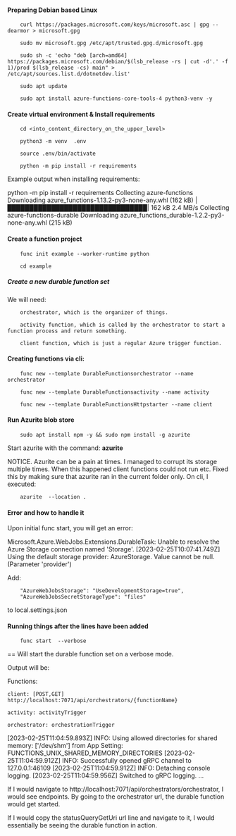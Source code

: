 #### Preparing Debian based Linux

		curl https://packages.microsoft.com/keys/microsoft.asc | gpg --dearmor > microsoft.gpg

		sudo mv microsoft.gpg /etc/apt/trusted.gpg.d/microsoft.gpg

		sudo sh -c 'echo "deb [arch=amd64] https://packages.microsoft.com/debian/$(lsb_release -rs | cut -d'.' -f 1)/prod $(lsb_release -cs) main" > /etc/apt/sources.list.d/dotnetdev.list'

		sudo apt update
		
		sudo apt install azure-functions-core-tools-4 python3-venv -y
		
		
#### Create virtual environment & Install requirements

		cd <into_content_directory_on_the_upper_level>

		python3 -m venv  .env

		source .env/bin/activate		

		python -m pip install -r requirements


<p> Example output when installing requirements:

python -m pip install -r requirements
Collecting azure-functions
  Downloading azure_functions-1.13.2-py3-none-any.whl (162 kB)
     |████████████████████████████████| 162 kB 2.4 MB/s 
Collecting azure-functions-durable
  Downloading azure_functions_durable-1.2.2-py3-none-any.whl (215 kB)
</p>


#### Create a function project

		func init example --worker-runtime python
		
		cd example


##### Create a new durable function set

We will need: 

		orchestrator, which is the organizer of things.

		activity function, which is called by the orchestrator to start a function process and return something.
		
		client function, which is just a regular Azure trigger function.
		

#### Creating functions via cli:


		func new --template DurableFunctionsorchestrator --name orchestrator

		func new --template DurableFunctionsactivity --name activity

		func new --template DurableFunctionsHttpstarter --name client


#### Run Azurite blob store 


		sudo apt install npm -y && sudo npm install -g azurite


Start azurite with the command:  <b> azurite </b>

NOTICE. Azurite can be a pain at times. I managed to corrupt its storage multiple times. When this happened client functions could not run etc.
Fixed this by making sure that azurite ran in the current folder only. On cli, I executed:  

		azurite  --location . 


#### Error and how to handle it
		

Upon initial func start, you will get an error:

Microsoft.Azure.WebJobs.Extensions.DurableTask: Unable to resolve the Azure Storage connection named 'Storage'.
[2023-02-25T10:07:41.749Z] Using the default storage provider: AzureStorage.
Value cannot be null. (Parameter 'provider')


Add: 
		
		"AzureWebJobsStorage": "UseDevelopmentStorage=true", 
		"AzureWebJobsSecretStorageType": "files"

to local.settings.json


#### Running things after the lines have been added

		func start  --verbose 
				
== Will start the durable function set on a verbose mode.

Output will be:

Functions:

	client: [POST,GET] http://localhost:7071/api/orchestrators/{functionName}

	activity: activityTrigger

	orchestrator: orchestrationTrigger

[2023-02-25T11:04:59.893Z]  INFO: Using allowed directories for shared memory: ['/dev/shm'] from App Setting: FUNCTIONS_UNIX_SHARED_MEMORY_DIRECTORIES
[2023-02-25T11:04:59.912Z]  INFO: Successfully opened gRPC channel to 127.0.0.1:46109 
[2023-02-25T11:04:59.912Z]  INFO: Detaching console logging.
[2023-02-25T11:04:59.956Z] Switched to gRPC logging.
...


If I would navigate to http://localhost:7071/api/orchestrators/orchestrator, I would see endpoints. By going to the orchestrator url, the durable function would get started.

If I would copy the statusQueryGetUri url line and navigate to it, I would essentially be seeing the durable function in action. 
